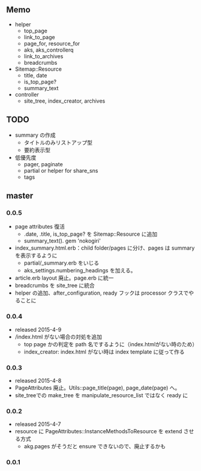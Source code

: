 ## Memo

* helper
  * top_page
  * link_to_page
  * page_for, resource_for
  * aks, aks_controllerq
  * link_to_archives
  * breadcrumbs
* Sitemap::Resource
  * title, date
  * is_top_page?
  * summary_text
* controller
  * site_tree, index_creator, archives

  

## TODO

* summary の作成
  * タイトルのみリストアップ型
  * 要約表示型
* 低優先度
  * pager, paginate
  * partial or helper for share_sns
  * tags

## master

### 0.0.5

* page attributes 復活
  * .date, .title, is_top_page? を Sitemap::Resource に追加
  * summary_text(). gem 'nokogiri'
* index_summary.html.erb：child folder/pages に分け、pages は summary を表示するように
  * partial/_summary.erb をいじる
  * aks_settings.numbering_headings を加える。
* article.erb layout 廃止。page.erb に統一  
* breadcrumbs を site_tree に統合
* helper の追加、after_configuration, ready フックは processor クラスでやることに

### 0.0.4

* released 2015-4-9
* /index.html がない場合の対処を追加
  * top page かの判定を path 名でするように（index.htmlがない時のため）
  * index_creator: index.html がない時は index template に従って作る

### 0.0.3

* released 2015-4-8
* PageAttributes 廃止。Utils::page_title(page), page_date(page) へ。
* site_treeでの make_tree を manipulate_resource_list ではなく ready に


### 0.0.2

* released 2015-4-7
* resource に PageAttributes::InstanceMethodsToResource を extend させる方式
  * akg.pages がそうだと ensure できないので、廃止するかも
  
### 0.0.1

